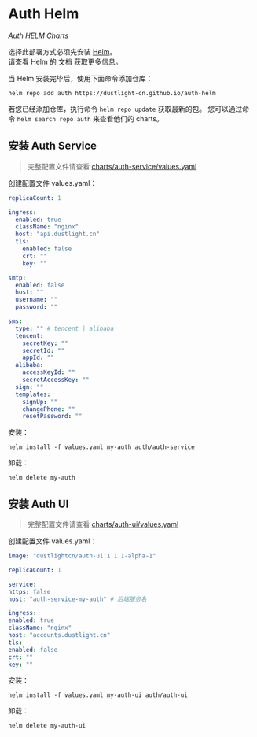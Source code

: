 # Auth Helm
*Auth HELM Charts*

选择此部署方式必须先安装 [Helm](https://helm.sh)。  
请查看 Helm 的 [文档](https://helm.sh/docs) 获取更多信息。

当 Helm 安装完毕后，使用下面命令添加仓库：

    helm repo add auth https://dustlight-cn.github.io/auth-helm

若您已经添加仓库，执行命令 `helm repo update` 获取最新的包。
您可以通过命令 `helm search repo auth` 来查看他们的 charts。

## 安装 Auth Service
> 完整配置文件请查看 [charts/auth-service/values.yaml](charts/auth-service/values.yaml)

创建配置文件 values.yaml：
```yaml
replicaCount: 1

ingress:
  enabled: true
  className: "nginx"
  host: "api.dustlight.cn"
  tls:
    enabled: false
    crt: ""
    key: ""

smtp:
  enabled: false
  host: ""
  username: ""
  password: ""

sms:
  type: "" # tencent | alibaba
  tencent:
    secretKey: ""
    secretId: ""
    appId: ""
  alibaba:
    accessKeyId: ""
    secretAccessKey: ""
  sign: ""
  templates:
    signUp: ""
    changePhone: ""
    resetPassword: ""
```

安装：

    helm install -f values.yaml my-auth auth/auth-service

卸载：

    helm delete my-auth

## 安装 Auth UI
> 完整配置文件请查看 [charts/auth-ui/values.yaml](charts/auth-ui/values.yaml)

创建配置文件 values.yaml：
```yaml
image: "dustlightcn/auth-ui:1.1.1-alpha-1"

replicaCount: 1

service:
https: false
host: "auth-service-my-auth" # 后端服务名

ingress:
enabled: true
className: "nginx"
host: "accounts.dustlight.cn"
tls:
enabled: false
crt: ""
key: ""
```

安装：

    helm install -f values.yaml my-auth-ui auth/auth-ui

卸载：

    helm delete my-auth-ui
